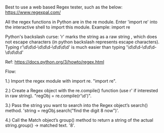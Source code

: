 Best to use a web based Regex tester, such as the below:
https://www.regexpal.com/

All the regex functions in Python are in the re module. Enter 'import re' into the interactive shell to import this module.
Example:
import re

Python's backslash curse:
'r' marks the string as a raw string , which does not escape characters (in python backslash represents escape characters).
Typing r'\d\d\d-\d\d\d-\d\d\d\d' is much easier than typing
'\\d\\d\\d-\\d\\d\\d-\\d\\d\\d\\d'

Ref: https://docs.python.org/3/howto/regex.html

Flow:

1.) Import the regex module with import re.
"import re".

2.) Create a Regex object with the re.compile() function (use r' if interested in raw string).
"regObj = re.compile(r'\d')".

3.) Pass the string you want to search into the Regex object’s search() method.
'string = regObj.search("find the digit 8 now")'.

4.) Call the Match object’s group() method to return a string of the actual
string.group()
-> matched text. '8'.

